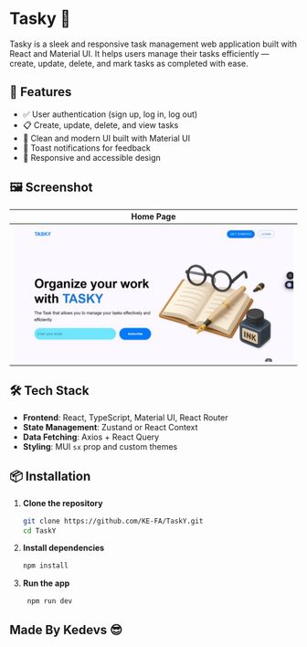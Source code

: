 # Tasky 📝

Tasky is a sleek and responsive task management web application built with React and Material UI. It helps users manage their tasks efficiently — create, update, delete, and mark tasks as completed with ease.

## 🚀 Features

- ✅ User authentication (sign up, log in, log out)
- 📋 Create, update, delete, and view tasks
- 🎨 Clean and modern UI built with Material UI
- 🔔 Toast notifications for feedback
- 🧠 Responsive and accessible design

## 🖼️ Screenshot

| Home Page |
|----------|
| ![Home](./client//public/Homepage.JPG)

## 🛠 Tech Stack

- **Frontend**: React, TypeScript, Material UI, React Router
- **State Management**: Zustand or React Context
- **Data Fetching**: Axios + React Query
- **Styling**: MUI `sx` prop and custom themes


## 📦 Installation

1. **Clone the repository**
   ```bash
   git clone https://github.com/KE-FA/TaskY.git
   cd TaskY

2. **Install dependencies**
    ```bash
    npm install
    ```

3. **Run the app**
   ```bash
    npm run dev
   ```

## Made By Kedevs 😎
